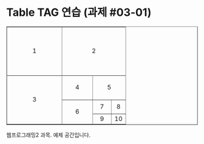 <html>
  <head>
    <title>Table TAG 연습</title>
    <h1>Table TAG 연습 (과제 #03-01)</h1>
  </head>
  <body>
        <table border="1" width="256"">
          <tr height="128">
            <td colspan="4" rowspan="4" align="center" width="128">1</td>
            <td colspan="4" rowspan="4" align="center" width="128">2</td>
          </tr>
          <tr/> <tr/> <tr/>
          <tr>
            <td colspan="4" rowspan="4" align="center" width="128" height="128">3</td>
            <td colspan="2" rowspan="2" align="center" width="64" height="64">4</td>
            <td colspan="2" rowspan="2" align="center">5</td>
          </tr>
          <tr/>
          <tr>
            <td colspan="2" rowspan="2" align="center">6</td>
            <td align="center" width="32" height="32">7</td>
            <td align="center">8</td>
          </tr>
          <tr>
            <td align="center">9</td>
            <td align="center">10</td>
          </tr>
        </table>
       웹프로그래밍2 과목. 예제 공간입니다.
  </body>
</html>
